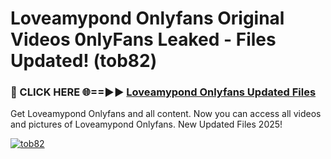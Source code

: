 # Loveamypond Onlyfans Original Videos 0nlyFans Leaked - Files Updated! (tob82)

<h3>🔴 CLICK HERE 🌐==►► <a href="https://tinyurl.com/ehrbuxhb" rel="nofollow">Loveamypond Onlyfans Updated Files</a></h3>

Get Loveamypond Onlyfans and all content. Now you can access all videos and pictures of Loveamypond Onlyfans. New Updated Files 2025!

[![tob82](https://i.imgur.com/lVYEuWS.gif)](https://tinyurl.com/ehrbuxhb)
